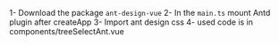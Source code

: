 
1- Download the package `ant-design-vue`
2- In the `main.ts` mount Antd plugin after createApp
3- Import ant design css
4- used code is in components/treeSelectAnt.vue
